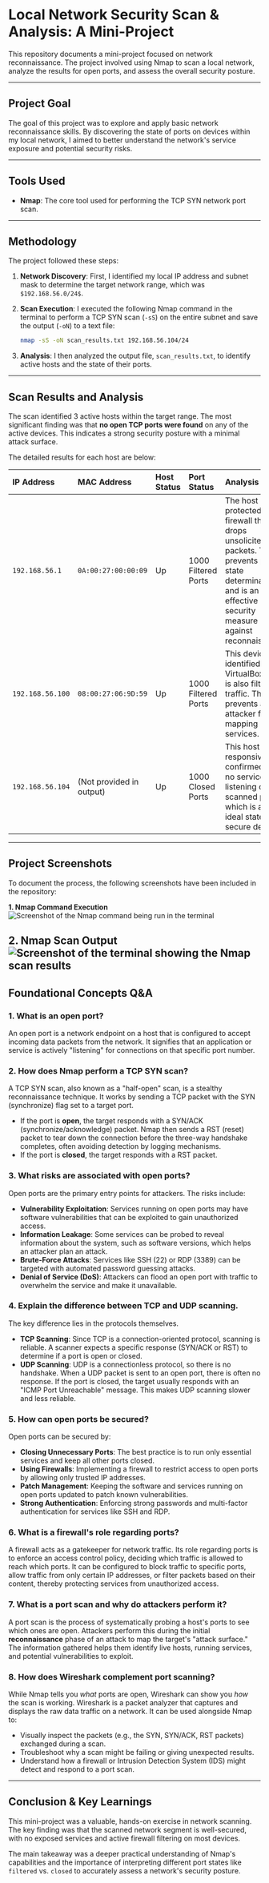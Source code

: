# Local Network Security Scan & Analysis: A Mini-Project

This repository documents a mini-project focused on network reconnaissance. The project involved using Nmap to scan a local network, analyze the results for open ports, and assess the overall security posture.

---

## Project Goal

The goal of this project was to explore and apply basic network reconnaissance skills. By discovering the state of ports on devices within my local network, I aimed to better understand the network's service exposure and potential security risks.

---

## Tools Used

* **Nmap**: The core tool used for performing the TCP SYN network port scan.

---

## Methodology

The project followed these steps:

1.  **Network Discovery**: First, I identified my local IP address and subnet mask to determine the target network range, which was `$192.168.56.0/24$`.

2.  **Scan Execution**: I executed the following Nmap command in the terminal to perform a TCP SYN scan (`-sS`) on the entire subnet and save the output (`-oN`) to a text file:
    ```bash
    nmap -sS -oN scan_results.txt 192.168.56.104/24
    ```

3.  **Analysis**: I then analyzed the output file, `scan_results.txt`, to identify active hosts and the state of their ports.

---

## Scan Results and Analysis

The scan identified 3 active hosts within the target range. The most significant finding was that **no open TCP ports were found** on any of the active devices. This indicates a strong security posture with a minimal attack surface.

The detailed results for each host are below:

| IP Address      | MAC Address           | Host Status | Port Status          | Analysis                                                                                                                             |
| :-------------- | :-------------------- | :---------- | :------------------- | :----------------------------------------------------------------------------------------------------------------------------------- |
| `192.168.56.1`  | `0A:00:27:00:00:09`   | Up          | 1000 Filtered Ports  | The host is protected by a firewall that drops unsolicited packets. This prevents port state determination and is an effective security measure against reconnaissance. |
| `192.168.56.100`| `08:00:27:06:9D:59`   | Up          | 1000 Filtered Ports  | This device, identified as a VirtualBox VM, is also filtering traffic. This prevents an attacker from mapping its services.        |
| `192.168.56.104`| (Not provided in output) | Up          | 1000 Closed Ports    | This host is responsive but confirmed that no services are listening on the scanned ports, which is an ideal state for a secure device. |

---

## Project Screenshots

To document the process, the following screenshots have been included in the repository:

**1. Nmap Command Execution**
![Screenshot of the Nmap command being run in the terminal](1_command_execution.png)

**2. Nmap Scan Output**
![Screenshot of the terminal showing the Nmap scan results](2_scan_output.png)
---

## Foundational Concepts Q&A

### 1. What is an open port?

An open port is a network endpoint on a host that is configured to accept incoming data packets from the network. It signifies that an application or service is actively "listening" for connections on that specific port number.

### 2. How does Nmap perform a TCP SYN scan?

A TCP SYN scan, also known as a "half-open" scan, is a stealthy reconnaissance technique. It works by sending a TCP packet with the SYN (synchronize) flag set to a target port.

* If the port is **open**, the target responds with a SYN/ACK (synchronize/acknowledge) packet. Nmap then sends a RST (reset) packet to tear down the connection before the three-way handshake completes, often avoiding detection by logging mechanisms.
* If the port is **closed**, the target responds with a RST packet.

### 3. What risks are associated with open ports?

Open ports are the primary entry points for attackers. The risks include:

* **Vulnerability Exploitation**: Services running on open ports may have software vulnerabilities that can be exploited to gain unauthorized access.
* **Information Leakage**: Some services can be probed to reveal information about the system, such as software versions, which helps an attacker plan an attack.
* **Brute-Force Attacks**: Services like SSH (22) or RDP (3389) can be targeted with automated password guessing attacks.
* **Denial of Service (DoS)**: Attackers can flood an open port with traffic to overwhelm the service and make it unavailable.

### 4. Explain the difference between TCP and UDP scanning.

The key difference lies in the protocols themselves.

* **TCP Scanning**: Since TCP is a connection-oriented protocol, scanning is reliable. A scanner expects a specific response (SYN/ACK or RST) to determine if a port is open or closed.
* **UDP Scanning**: UDP is a connectionless protocol, so there is no handshake. When a UDP packet is sent to an open port, there is often no response. If the port is closed, the target usually responds with an "ICMP Port Unreachable" message. This makes UDP scanning slower and less reliable.

### 5. How can open ports be secured?

Open ports can be secured by:

* **Closing Unnecessary Ports**: The best practice is to run only essential services and keep all other ports closed.
* **Using Firewalls**: Implementing a firewall to restrict access to open ports by allowing only trusted IP addresses.
* **Patch Management**: Keeping the software and services running on open ports updated to patch known vulnerabilities.
* **Strong Authentication**: Enforcing strong passwords and multi-factor authentication for services like SSH and RDP.

### 6. What is a firewall's role regarding ports?

A firewall acts as a gatekeeper for network traffic. Its role regarding ports is to enforce an access control policy, deciding which traffic is allowed to reach which ports. It can be configured to block traffic to specific ports, allow traffic from only certain IP addresses, or filter packets based on their content, thereby protecting services from unauthorized access.

### 7. What is a port scan and why do attackers perform it?

A port scan is the process of systematically probing a host's ports to see which ones are open. Attackers perform this during the initial **reconnaissance** phase of an attack to map the target's "attack surface." The information gathered helps them identify live hosts, running services, and potential vulnerabilities to exploit.

### 8. How does Wireshark complement port scanning?

While Nmap tells you *what* ports are open, Wireshark can show you *how* the scan is working. Wireshark is a packet analyzer that captures and displays the raw data traffic on a network. It can be used alongside Nmap to:

* Visually inspect the packets (e.g., the SYN, SYN/ACK, RST packets) exchanged during a scan.
* Troubleshoot why a scan might be failing or giving unexpected results.
* Understand how a firewall or Intrusion Detection System (IDS) might detect and respond to a port scan.

---

## Conclusion & Key Learnings

This mini-project was a valuable, hands-on exercise in network scanning. The key finding was that the scanned network segment is well-secured, with no exposed services and active firewall filtering on most devices.

The main takeaway was a deeper practical understanding of Nmap's capabilities and the importance of interpreting different port states like `filtered` vs. `closed` to accurately assess a network's security posture.
